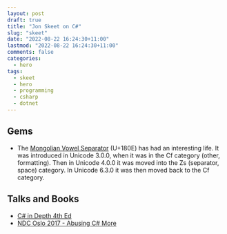 ```yaml
---
layout: post
draft: true
title: "Jon Skeet on C#"
slug: "skeet"
date: "2022-08-22 16:24:30+11:00"
lastmod: "2022-08-22 16:24:30+11:00"
comments: false
categories:
  - hero
tags:
  - skeet
  - hero
  - programming
  - csharp
  - dotnet
---
```


## Gems

- The [Mongolian Vowel Separator](https://www.fileformat.info/info/unicode/char/180e/index.htm) (U+180E) has had an interesting life. It was introduced in Unicode 3.0.0, when it was in the Cf category (other, formatting). Then in Unicode 4.0.0 it was moved into the Zs (separator, space) category. In Unicode 6.3.0 it was then moved back to the Cf category.

## Talks and Books

- [C# in Depth 4th Ed]()
- [NDC Oslo 2017 - Abusing C# More](https://www.youtube.com/watch?v=CFn5I0c2uBE)


